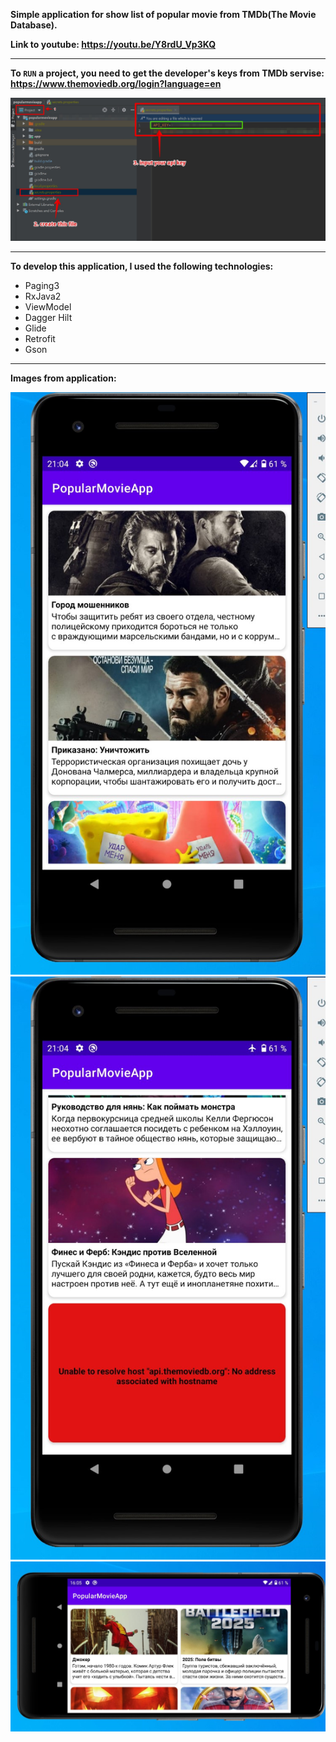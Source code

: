 **Simple application for show list of popular movie from TMDb(The Movie Database).**

**Link to youtube: https://youtu.be/Y8rdU_Vp3KQ**

---

**To `RUN` a project, you need to get the developer's keys from TMDb servise: https://www.themoviedb.org/login?language=en**


![Add secret key to project](/app/src/main/assets/aa.jpg)

---

**To develop this application, I used the following technologies:**

- Paging3
- RxJava2
- ViewModel
- Dagger Hilt
- Glide
- Retrofit
- Gson


---

**Images from application:**

![Popular movie list](/app/src/main/assets/bb.jpg)
![Error item](/app/src/main/assets/cc.jpg)
![Landscape mode](/app/src/main/assets/dd.jpg)